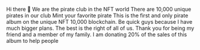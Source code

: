 Hi there 👋
We are the pirate club in the NFT world
There are 10,000 unique pirates in our club
Mint your favorite pirate
This is the first and only pirate album on the unique NFT 10,000 blockchain. Be quick guys because I have much bigger plans. The best is the right of all of us. Thank you for being my friend and a member of my family.
I am donating 20% of the sales of this album to help people   
